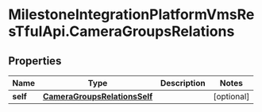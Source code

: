 # MilestoneIntegrationPlatformVmsResTfulApi.CameraGroupsRelations

## Properties
Name | Type | Description | Notes
------------ | ------------- | ------------- | -------------
**self** | [**CameraGroupsRelationsSelf**](CameraGroupsRelationsSelf.md) |  | [optional] 
